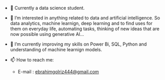 - 👋 Currently a data science student.
- 👀 I’m interested in anything related to data and artificial intelligence. So data analytics, machine learnign, deep learning and to find uses for them on everyday life, automating tasks, thinking of new ideas that are now possible using generative AI...
- 🌱 I’m currently improving my skills on Power Bi, SQL, Python and understanding of machine learnign models.

- 📫 How to reach me:
  - E-mail : ebrahimgolriz444@gmail.com

